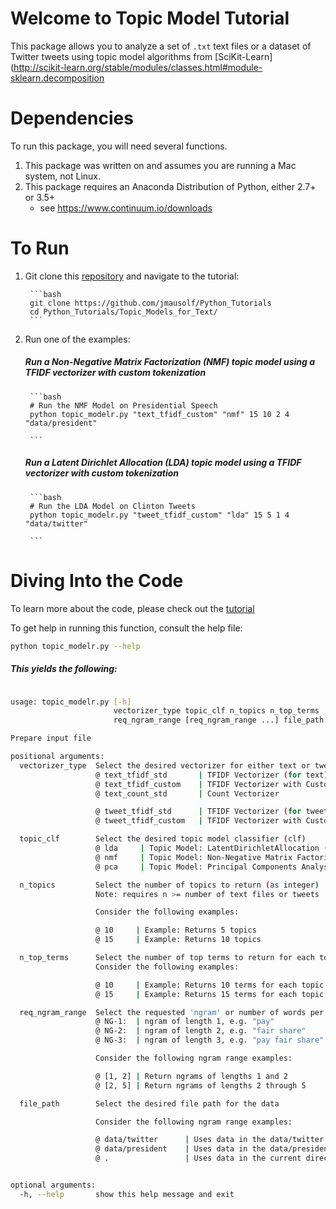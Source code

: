 

# Welcome to Topic Model Tutorial

This package allows you to analyze a set of `.txt` text files or a dataset of Twitter tweets using topic model algorithms from [SciKit-Learn](http://scikit-learn.org/stable/modules/classes.html#module-sklearn.decomposition

# Dependencies

To run this package, you will need several functions.

1. This package was written on and assumes you are running a Mac system, not Linux.
2. This package requires an Anaconda Distribution of Python, either 2.7+ or 3.5+
	* see https://www.continuum.io/downloads


# To Run

1. Git clone this [repository](https://github.com/jmausolf/Python_Tutorials) and navigate to the tutorial:

		```bash
		git clone https://github.com/jmausolf/Python_Tutorials
		cd Python_Tutorials/Topic_Models_for_Text/
		```


2. Run one of the examples:

	##### Run a Non-Negative Matrix Factorization (NMF) topic model using a TFIDF vectorizer with custom tokenization

		```bash
		# Run the NMF Model on Presidential Speech
		python topic_modelr.py "text_tfidf_custom" "nmf" 15 10 2 4 "data/president"

		```

	##### Run a Latent Dirichlet Allocation (LDA) topic model using a TFIDF vectorizer with custom tokenization

		```bash
		# Run the LDA Model on Clinton Tweets
		python topic_modelr.py "tweet_tfidf_custom" "lda" 15 5 1 4 "data/twitter"

		```

# Diving Into the Code

To learn more about the code, please check out the [tutorial](https://github.com/jmausolf/Python_Tutorials/blob/master/Topic_Models_for_Text/Topic_Models_for_Text.Rmd)

To get help in running this function, consult the help file:

```bash
python topic_modelr.py --help

```

##### This yields the following:

```bash

usage: topic_modelr.py [-h]
                       vectorizer_type topic_clf n_topics n_top_terms
                       req_ngram_range [req_ngram_range ...] file_path

Prepare input file

positional arguments:
  vectorizer_type  Select the desired vectorizer for either text or tweet
                   @ text_tfidf_std       | TFIDF Vectorizer (for text)
                   @ text_tfidf_custom    | TFIDF Vectorizer with Custom Tokenizer (for text)
                   @ text_count_std       | Count Vectorizer

                   @ tweet_tfidf_std      | TFIDF Vectorizer (for tweets)
                   @ tweet_tfidf_custom   | TFIDF Vectorizer with Custom Tokenizer (for tweets)

  topic_clf        Select the desired topic model classifier (clf)
                   @ lda     | Topic Model: LatentDirichletAllocation (LDA)
                   @ nmf     | Topic Model: Non-Negative Matrix Factorization (NMF)
                   @ pca     | Topic Model: Principal Components Analysis (PCA)

  n_topics         Select the number of topics to return (as integer)
                   Note: requires n >= number of text files or tweets

                   Consider the following examples:

                   @ 10     | Example: Returns 5 topics
                   @ 15     | Example: Returns 10 topics

  n_top_terms      Select the number of top terms to return for each topic (as integer)
                   Consider the following examples:

                   @ 10     | Example: Returns 10 terms for each topic
                   @ 15     | Example: Returns 15 terms for each topic

  req_ngram_range  Select the requested 'ngram' or number of words per term
                   @ NG-1:  | ngram of length 1, e.g. "pay"
                   @ NG-2:  | ngram of length 2, e.g. "fair share"
                   @ NG-3:  | ngram of length 3, e.g. "pay fair share"

                   Consider the following ngram range examples:

                   @ [1, 2] | Return ngrams of lengths 1 and 2
                   @ [2, 5] | Return ngrams of lengths 2 through 5

  file_path        Select the desired file path for the data

                   Consider the following ngram range examples:

                   @ data/twitter      | Uses data in the data/twitter subdirectory
                   @ data/president    | Uses data in the data/president subdirectory
                   @ .                 | Uses data in the current directory


optional arguments:
  -h, --help       show this help message and exit

```
